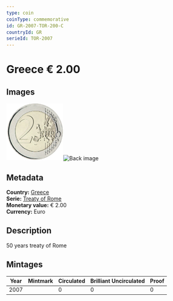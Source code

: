 ```yaml
---
type: coin
coinType: commemorative
id: GR-2007-TOR-200-C
countryId: GR
serieId: TOR-2007
---
```


# Greece € 2.00

## Images

<img src="../../Images/common-2007-200.webp" height="150" alt="Front image"><img src="Images/GR-2007-200-000.webp" height="150" alt="Back image">

## Metadata

**Country:** [Greece](../../Countries/Greece/index.md)\
**Serie:** [Treaty of Rome](index.md)\
**Monetary value:** € 2.00\
**Currency:** Euro

## Description
50 years treaty of Rome

## Mintages

| Year | Mintmark | Circulated | Brilliant Uncirculated | Proof |
| ---- | -------- | ---------- | ---------------------- | ----- |
| 2007 |  | 0| 0 | 0 |
